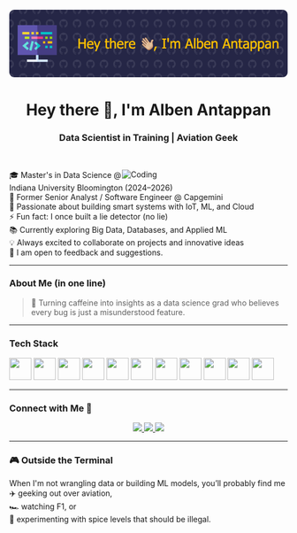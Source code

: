 ![Header](./media/header.png)

<h1 align="center">Hey there 👋, I'm Alben Antappan</h1>
<h3 align="center">Data Scientist in Training | Aviation Geek</h3>

<br/>

<p>
    <img align="right" alt="Coding" width="300" src="./media/coding.gif" />

🎓 Master's in Data Science @ Indiana University Bloomington (2024–2026)  
💼 Former Senior Analyst / Software Engineer @ Capgemini  
🧠 Passionate about building smart systems with IoT, ML, and Cloud  
⚡ Fun fact: I once built a lie detector (no lie)  
📚 Currently exploring Big Data, Databases, and Applied ML  
💡 Always excited to collaborate on projects and innovative ideas  
📄 I am open to feedback and suggestions.  

</p>

---

### About Me (in one line)

> 🧠 Turning caffeine into insights as a data science grad who believes every bug is just a misunderstood feature.

---

### Tech Stack

<p align="left">
<img src="https://cdn.jsdelivr.net/gh/devicons/devicon/icons/python/python-original.svg" width="40" height="40"/>
<img src="https://cdn.jsdelivr.net/gh/devicons/devicon/icons/flask/flask-original.svg" width="40" height="40"/>
<img src="https://cdn.jsdelivr.net/gh/devicons/devicon/icons/r/r-original.svg" width="40" height="40"/>
<img src="https://cdn.jsdelivr.net/gh/devicons/devicon/icons/mysql/mysql-original-wordmark.svg" width="40" height="40"/>
<img src="https://cdn.jsdelivr.net/gh/devicons/devicon/icons/postgresql/postgresql-original-wordmark.svg" width="40" height="40"/>
<img src="https://cdn.jsdelivr.net/gh/devicons/devicon/icons/googlecloud/googlecloud-original.svg" width="40" height="40"/>
<img src="https://uxwing.com/wp-content/themes/uxwing/download/brands-and-social-media/power-bi-icon.svg" width="40" height="40"/>
<img src="https://debruyn.dev/2024/all-microsoft-fabric-icons-for-diagramming/fabric.png" width="40" height="40"/>
<img src="https://cdn.jsdelivr.net/gh/devicons/devicon/icons/git/git-original.svg" width="40" height="40"/>
<img src="https://cdn.jsdelivr.net/gh/devicons/devicon/icons/html5/html5-original.svg" width="40" height="40"/>
<img src="https://cdn.jsdelivr.net/gh/devicons/devicon/icons/css3/css3-original.svg" width="40" height="40"/>
</p>

---

### Connect with Me 🤝

<p align="center">
  <a href="https://www.linkedin.com/in/alben-antappan/" target="_blank">
    <img src="https://img.shields.io/badge/LinkedIn-0A66C2?style=for-the-badge&logo=linkedin&logoColor=white"/>
  </a>
  <a href="mailto:alben.antappan@gmail.com" target="_blank">
    <img src="https://img.shields.io/badge/Gmail-EA4335?style=for-the-badge&logo=gmail&logoColor=white"/>
  </a>
  <a href="https://github.com/AlbenZap/AlbenZap/blob/main/Alben Antappan Resume.pdf" target="_blank">
    <img src="https://img.shields.io/badge/Resume-6f42c1?style=for-the-badge&logo=adobeacrobatreader&logoColor=white"/>
  </a>
</p>

---

### 🎮 Outside the Terminal

When I'm not wrangling data or building ML models, you’ll probably find me  
✈️ geeking out over aviation,  
🏎️ watching F1, or  
🍲 experimenting with spice levels that should be illegal.  

<!--
**AlbenZap/AlbenZap** is a ✨ _special_ ✨ repository because its `README.md` (this file) appears on your GitHub profile.

Here are some ideas to get you started:

- 🔭 I’m currently working on ...
- 🌱 I’m currently learning ...
- 👯 I’m looking to collaborate on ...
- 🤔 I’m looking for help with ...
- 💬 Ask me about ...
- 📫 How to reach me: ...
- 😄 Pronouns: ...
- ⚡ Fun fact: ...
-->
